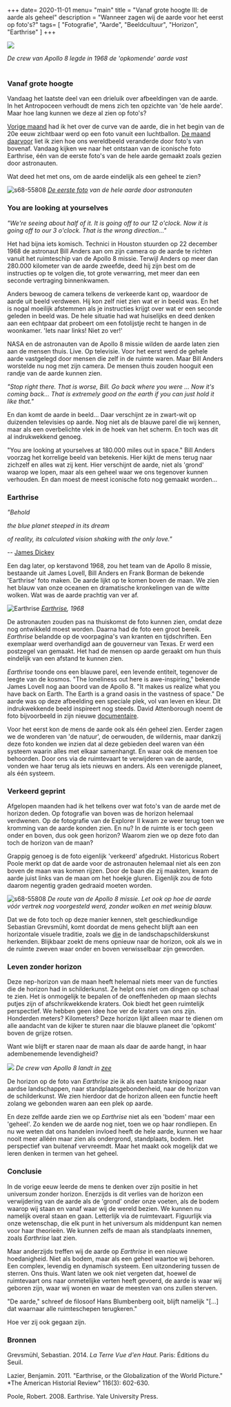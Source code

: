 +++
date= 2020-11-01
menu= "main"
title = "Vanaf grote hoogte III: de aarde als geheel"
description = "Wanneer zagen wij de aarde voor het eerst op foto's?"
tags= [
    "Fotografie",
    "Aarde",
    "Beeldcultuur",
    "Horizon",
	"Earthrise"
]
+++


![](https://www.nasa.gov/sites/default/files/thumbnails/image/1b-presentation13.jpg)

*De crew van Apollo 8 legde in 1968 de 'opkomende' aarde vast*
<br/><br/>


<!--more-->


### Vanaf grote hoogte
 
Vandaag het laatste deel van een drieluik over afbeeldingen van de aarde. In het Antropoceen verhoudt de mens zich ten opzichte van 'de hele aarde'. Maar hoe lang kunnen we deze al zien op foto's?

[Vorige maand](https://www.de-klos.net/curvevandeaarde2) had ik het over de curve van de aarde, die in het begin van de 20e eeuw zichtbaar werd op een foto vanuit een luchtballon. [De maand daarvoor](https://de-klos.net/curevandeaarde1) liet ik zien hoe ons wereldbeeld veranderde door foto's van bovenaf. Vandaag kijken we naar het ontstaan van de iconische foto Earthrise, één van de eerste foto's van de hele aarde gemaakt zoals gezien door astronauten. 

Wat deed het met ons, om de aarde eindelijk als een geheel te zien? 


![](https://github.com/Boreque/deklos/blob/master/static/images/s68-55808.jpg?raw=true "s68-55808")
*[De eerste foto](https://spaceflight.nasa.gov/gallery/images/apollo/apollo8/html/s68-55809.html) van de hele aarde door astronauten* 

### You are looking at yourselves

_"We're seeing about half of it. It is going off to our 12 o'clock. Now it is going off to our 3 o'clock. That is the wrong direction..."_ 

Het had bijna iets komisch. Technici in Houston stuurden op 22 december 1968 de astronaut Bill Anders aan om zijn camera op de aarde te richten vanuit het ruimteschip van de Apollo 8 missie. Terwijl Anders op meer dan 280.000 kilometer van de aarde zweefde, deed hij zijn best om de instructies op te volgen die, tot grote verwarring, met meer dan een seconde vertraging binnenkwamen. 

Anders bewoog de camera telkens de verkeerde kant op, waardoor de aarde uit beeld verdween. Hij kon zelf niet zien wat er in beeld was. En het is nogal moeilijk afstemmen als je instructies krijgt over wat er een seconde geleden in beeld was. De hele situatie had wat huiselijks en deed denken aan een echtpaar dat probeert om een fotolijstje recht te hangen in de woonkamer. 'Iets naar links! Niet zo ver!'

NASA en de astronauten van de Apollo 8 missie wilden de aarde laten zien aan de mensen thuis. Live. Op televisie. Voor het eerst werd de gehele aarde vastgelegd door mensen die zelf in de ruimte waren. Maar Bill Anders worstelde nu nog met zijn camera. De mensen thuis zouden hooguit een randje van de aarde kunnen zien. 

_"Stop right there. That is worse, Bill. Go back where you were ... Now it's coming back... That is extremely good on the earth if you can just hold it like that."_ 

En dan komt de aarde in beeld... Daar verschijnt ze in zwart-wit op duizenden televisies op aarde. Nog niet als de blauwe parel die wij kennen, maar als een overbelichte vlek in de hoek van het scherm. En toch was dit al indrukwekkend genoeg.

"You are looking at yourselves at 180.000 miles out in space." Bill Anders voorzag het korrelige beeld van betekenis. Hier kijkt de mens terug naar zichzelf en alles wat zij kent. Hier verschijnt de aarde, niet als 'grond' waarop we lopen, maar als een geheel waar we ons tegenover kunnen verhouden. En dan moest de meest iconische foto nog gemaakt worden...

### Earthrise

_"Behold_

_the blue planet steeped in its dream_

_of reality, its calculated vision shaking with the only love."_

-- [James Dickey](https://www.theguardian.com/artanddesign/2018/dec/22/behold-blue-plant-photograph-earthrise)

Een dag later, op kerstavond 1968, zou het team van de Apollo 8 missie, bestaande uit James Lovell, Bill Anders en Frank Borman de bekende 'Earthrise' foto maken. De aarde lijkt op te komen boven de maan. We zien het blauw van onze oceanen en dramatische kronkelingen van de witte wolken. Wat was de aarde prachtig van ver af. 

![](https://github.com/Boreque/deklos/blob/master/static/images/earthrise.jpg?raw=true "Earthrise")
_[Earthrise](https://www.nasa.gov/sites/default/files/images/297755main_GPN-2001-000009_full.jpg), 1968_

De astronauten zouden pas na thuiskomst de foto kunnen zien, omdat deze nog ontwikkeld moest worden. Daarna had de foto een groot bereik. _Earthrise_ belandde op de voorpagina's van kranten en tijdschriften. Een exemplaar werd overhandigd aan de gouverneur van Texas. Er werd een postzegel van gemaakt. Het had de mensen op aarde geraakt om hun thuis eindelijk van een afstand te kunnen zien. 

*Earthrise* toonde ons een blauwe parel, een levende entiteit, tegenover de leegte van de kosmos. "The loneliness out here is awe-inspiring," bekende James Lovell nog aan boord van de Apollo 8. "It makes us realize what you have back on Earth. The Earth is a grand oasis in the vastness of space." De aarde was op deze afbeelding een speciale plek, vol van leven en kleur. Dit indrukwekkende beeld inspireert nog steeds. David Attenborough noemt de foto bijvoorbeeld in zijn nieuwe [documentaire](https://www.netflix.com/nl-en/title/80216393).

Voor het eerst kon de mens de aarde ook als één geheel zien. Eerder zagen we de wonderen van 'de natuur', de oerwouden, de wildernis, maar dankzij deze foto konden we inzien dat al deze gebieden deel waren van één systeem waarin alles met elkaar samenhangt. En waar ook de mensen toe behoorden. Door ons via de ruimtevaart te verwijderen van de aarde, vonden we haar terug als iets nieuws en anders. Als een verenigde planeet, als één systeem.

### Verkeerd geprint

Afgelopen maanden had ik het telkens over wat foto's van de aarde met de horizon deden. Op fotografie van boven was de horizon helemaal verdwenen. Op de fotografie van de Explorer II kwam ze weer terug toen we kromming van de aarde konden zien. En nu? In de ruimte is er toch geen onder en boven, dus ook geen horizon? Waarom zien we op deze foto dan toch de horizon van de maan? 

Grappig genoeg is de foto eigenlijk 'verkeerd' afgedrukt. Historicus Robert Poole merkt op dat de aarde voor de astronauten helemaal niet als een zon boven de maan was komen rijzen. Door de baan die zij maakten, kwam de aarde juist links van de maan om het hoekje gluren. Eigenlijk zou de foto daarom negentig graden gedraaid moeten worden. 

![](https://github.com/Boreque/deklos/blob/master/static/images/apollo8plan.jpg?raw=true "s68-55808")
_De route van de Apollo 8 missie. Let ook op hoe de aarde vóór vertrek nog voorgesteld werd, zonder wolken en met weinig blauw._


Dat we de foto toch op deze manier kennen, stelt geschiedkundige Sebastian Grevsmühl, komt doordat de mens gehecht blijft aan een horizontale visuele traditie, zoals we [die](https://www.de-klos.net/posts/curvevandeaarde/) in de landschapschilderskunst herkenden. Blijkbaar zoekt de mens opnieuw naar de horizon, ook als we in de ruimte zweven waar onder en boven verwisselbaar zijn geworden. 

### Leven zonder horizon

Deze nep-horizon van de maan heeft helemaal niets meer van de functies die de horizon had in schilderkunst. Ze helpt ons niet om dingen op schaal te zien. Het is onmogelijk te bepalen of de oneffenheden op maan slechts putjes zijn of afschrikwekkende kraters. Ook biedt het geen ruimtelijk perspectief. We hebben geen idee hoe ver de kraters van ons zijn. Honderden meters? Kilometers? Deze horizon lijkt alleen maar te dienen om alle aandacht van de kijker te sturen naar die blauwe planeet die 'opkomt' boven de grijze rotsen. 

Want wie blijft er staren naar de maan als daar de aarde hangt, in haar adembenemende levendigheid? 

![](https://spacecenter.org/wp-content/uploads/2018/12/apollo-8-splashdown.jpg)
_De crew van Apollo 8 landt in [zee](https://spacecenter.org/wp-content/uploads/2018/12/apollo-8-splashdown.jpg)_

De horizon op de foto van _Earthrise_ zie ik als een laatste knipoog naar aardse landschappen, naar standplaatsgebondenheid, naar de horizon van de schilderkunst. We zien hierdoor dat de horizon alleen een functie heeft zolang we gebonden waren aan een plek op aarde. 

En deze zelfde aarde zien we op _Earthrise_ niet als een 'bodem' maar een 'geheel'. Zo kenden we de aarde nog niet, toen we op haar rondliepen. En nu we weten dat ons handelen invloed heeft de hele aarde, kunnen we haar nooit meer alléén maar zien als ondergrond, standplaats, bodem. Het perspectief van buitenaf vervreemdt. Maar het maakt ook mogelijk dat we leren denken in termen van het geheel. 

### Conclusie
 
In de vorige eeuw leerde de mens te denken over zijn positie in het universum zonder horizon. Enerzijds is dit verlies van de horizon een verwijdering van de aarde als de 'grond' onder onze voeten, als de bodem waarop wij staan en vanaf waar wij de wereld bezien. We kunnen nu namelijk overal staan en gaan. Letterlijk via de ruimtevaart. Figuurlijk via onze wetenschap, die elk punt in het universum als middenpunt kan nemen voor haar theorieën. We kunnen zelfs de maan als standplaats innemen, zoals _Earthrise_ laat zien. 

Maar anderzijds treffen wij de aarde op _Earthrise_ in een nieuwe hoedanigheid. Niet als bodem, maar als een geheel waartoe wij behoren. Een complex, levendig en dynamisch systeem. Een uitzondering tussen de sterren. Ons thuis. Want laten we ook niet vergeten dat, hoewel de ruimtevaart ons naar onmetelijke verten heeft gevoerd, de aarde is waar wij geboren zijn, waar wij wonen en waar de meesten van ons zullen sterven. 

"De aarde," schreef de filosoof Hans Blumbenberg ooit, blijft namelijk "[...] dat waarnaar alle ruimteschepen terugkeren." 

Hoe ver zij ook gegaan zijn. 

### Bronnen

Grevsmühl, Sebastian. 2014. *La Terre Vue d'en Haut*. Paris: Éditions du Seuil. 

Lazier, Benjamin. 2011. "Earthrise, or the Globalization of the World Picture." *The American Historial Review" 116(3): 602-630. 

Poole, Robert. 2008. Earthrise. Yale University Press. 

